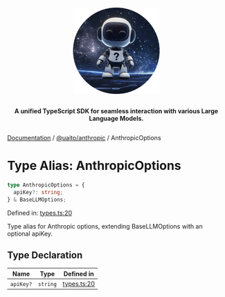 <div style="display:flex; flex-direction:column; align-items:center;">
<p align="center">
  <img src="../UAITO.png" alt="UAITO Logo" width="200"/>
</p>

<p align="center">
  <strong>A unified TypeScript SDK for seamless interaction with various Large Language Models.</strong>
</p>
</div>

[Documentation](README.md) / [@uaito/anthropic](@uaito.anthropic.md) / AnthropicOptions

# Type Alias: AnthropicOptions

```ts
type AnthropicOptions = {
  apiKey?: string;
} & BaseLLMOptions;
```

Defined in: [types.ts:20](https://github.com/elribonazo/uaito/blob/b53056b16a9c7699ff09c12f8dbdb7b63f986f14/packages/anthropic/src/types.ts#L20)

Type alias for Anthropic options, extending BaseLLMOptions with an optional apiKey.

## Type Declaration

| Name | Type | Defined in |
| ------ | ------ | ------ |
| `apiKey?` | `string` | [types.ts:20](https://github.com/elribonazo/uaito/blob/b53056b16a9c7699ff09c12f8dbdb7b63f986f14/packages/anthropic/src/types.ts#L20) |

